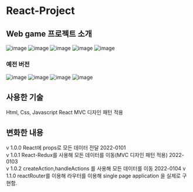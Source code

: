 # React-Project
## Web game 프로젝트 소개
![image](https://user-images.githubusercontent.com/80899085/151692045-25a76dc3-dde1-4cca-a821-26a841bb6e6f.png)
![image](https://user-images.githubusercontent.com/80899085/151692088-e1647599-0f95-43f5-ae97-52c68134a360.png)
![image](https://user-images.githubusercontent.com/80899085/151692097-ca8c625c-4072-4453-8a98-a2c69dc450cb.png)
![image](https://user-images.githubusercontent.com/80899085/151692107-559cc887-0866-4556-b75c-98508b6d4f63.png)
![image](https://user-images.githubusercontent.com/80899085/151692121-1cbbd4f4-9990-425a-a255-0736080d4787.png)




### 예전 버전
![image](https://user-images.githubusercontent.com/80899085/148025766-5c8accc1-9930-465e-b7b7-13ca154b8588.png)
![image](https://user-images.githubusercontent.com/80899085/148025898-f5209d5e-8d83-4adf-a0de-59b611b22319.png)
![image](https://user-images.githubusercontent.com/80899085/148025960-35f94cf9-5d05-4a3a-b24e-58e507d35b96.png)
![image](https://user-images.githubusercontent.com/80899085/148025990-c7a09ac9-7453-44b1-81b2-a2ee5bbf74da.png)

## 사용한 기술
Html, Css, Javascript React
MVC 디자인 패턴 적용

## 변화한 내용
v 1.0.0 React에 props로 모든 데이터 전달 2022-0101  
v 1.0.1 React-Redux를 사용해 모든 데이터를 이동(MVC 디자인 패턴 적용) 2022-0103  
v 1.0.2 createAction,handleActions 를 사용해 모든 데이터를 이동 2022-0104
v 1.1.0 reactRouter를 이용해 라우터를 이용해 single page application 을 실제로 구현함.
